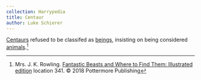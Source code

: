 ```yaml
---
collection: Harrypedia
title: Centaur
author: Luke Schierer
---
```


[Centaurs] refused to be classifed as [beings], insisting on being considered
[animals].[^231003-1]

[beings]: /Harrypedia/beings/
[animals]: /Harrypedia/animals/
[Centaurs]: /Harrypedia/animals/centaur/

[^231003-1]: 
    Mrs. J. K. Rowling.
    [Fantastic Beasts and Where to Find Them: Illustrated edition]
    location 341. © 2018 Pottermore Publishing

[Fantastic Beasts and Where to Find Them: Illustrated edition]: https://www.librarything.com/work/642676
